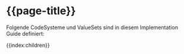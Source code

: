# {{page-title}}

Folgende CodeSysteme und ValueSets sind in diesem Implementation Guide definiert:

{{index:children}}
